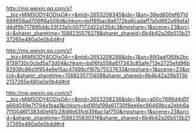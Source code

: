 http://mp.weixin.qq.com/s?__biz=MjM5ODY4ODIxOA==&mid=2653208345&idx=1&sn=38ed800ef671d689658ad706ff4a508d&chksm=bd16fbac8a6172ba6cadaff7a5d862a99afa1d4df9b717895ddc33f33a1c007172d22a135dc3&mpshare=1&scene=23&srcid=&sharer_sharetime=1588235576278&sharer_shareid=6b4b42a26b513b2137265e480a0e0b4d#rd

http://mp.weixin.qq.com/s?__biz=MjM5ODY4ODIxOA==&mid=2653208288&idx=1&sn=890aaf069b2bc8139730c0cbd5a73d04&chksm=bd16fa558a617343c85afe713e2725efd96b82938c86e5f954e9e15ac47498cf167b75537633&mpshare=1&scene=23&srcid=&sharer_sharetime=1588235711408&sharer_shareid=6b4b42a26b513b2137265e480a0e0b4d#rd

http://mp.weixin.qq.com/s?__biz=MjM5ODY4ODIxOA==&mid=2653208236&idx=1&sn=a00c7696d4d5fa66d049e7f794e1baa1&chksm=bd16fa198a61730f8ee6ec96469bca2ebb6a7f10046f1383d0ef41c28d6b63fcb356ac1af750&mpshare=1&scene=23&srcid=&sharer_sharetime=1588235830316&sharer_shareid=6b4b42a26b513b2137265e480a0e0b4d#rd